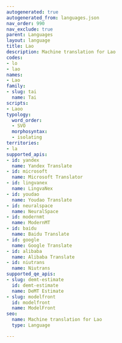 ```yaml
---
autogenerated: true
autogenerated_from: languages.json
nav_order: 990
nav_exclude: true
parent: Languages
layout: language
title: Lao
description: Machine translation for Lao
codes:
- lo
- lao
names:
- Lao
family:
- slug: tai
  name: Tai
scripts:
- Laoo
typology:
  word_order:
  - SVO
  morphosyntax:
  - isolating
territories:
- la
supported_apis:
- id: yandex
  name: Yandex Translate
- id: microsoft
  name: Microsoft Translator
- id: lingvanex
  name: LingvaNex
- id: youdao
  name: Youdao Translate
- id: neuralspace
  name: NeuralSpace
- id: modernmt
  name: ModernMT
- id: baidu
  name: Baidu Translate
- id: google
  name: Google Translate
- id: alibaba
  name: Alibaba Translate
- id: niutrans
  name: Niutrans
supported_qe_apis:
- slug: demt-estimate
  id: demt-estimate
  name: DeMT Estimate
- slug: modelfront
  id: modelfront
  name: ModelFront
seo:
  name: Machine translation for Lao
  type: Language

---
```


